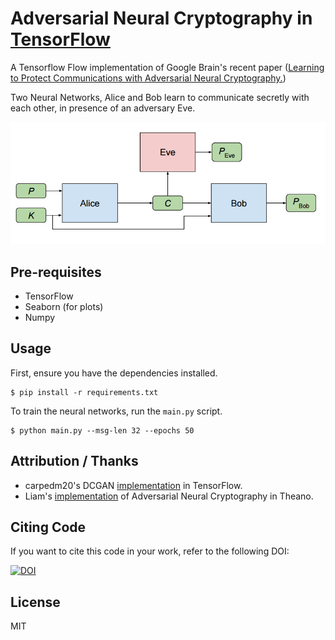 # Adversarial Neural Cryptography in [TensorFlow](https://github.com/tensorflow/tensorflow)

A Tensorflow Flow implementation of Google Brain's recent paper ([Learning to Protect Communications with Adversarial Neural Cryptography.](https://arxiv.org/pdf/1610.06918v1.pdf))

Two Neural Networks, Alice and Bob learn to communicate secretly with each other, in presence of an adversary Eve.

![Setup](assets/diagram.png)

## Pre-requisites

* TensorFlow 
* Seaborn (for plots)
* Numpy

## Usage 
First, ensure you have the dependencies installed.

    $ pip install -r requirements.txt

To train the neural networks, run the `main.py` script.

    $ python main.py --msg-len 32 --epochs 50
    
    
## Attribution / Thanks

* carpedm20's DCGAN [implementation](https://github.com/carpedm20/DCGAN-tensorflow) in TensorFlow. 
* Liam's [implementation](https://github.com/nlml/adversarial-neural-crypt) of Adversarial Neural Cryptography in Theano. 

## Citing Code
If you want to cite this code in your work, refer to the following DOI:

[![DOI](https://zenodo.org/badge/73807045.svg)](https://zenodo.org/badge/latestdoi/73807045)

## License

MIT
